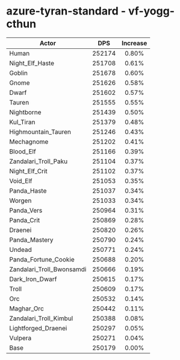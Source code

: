 # azure-tyran-standard - vf-yogg-cthun
| Actor | DPS | Increase |
|---|:---:|:---:|
|Human|252174|0.80%|
|Night_Elf_Haste|251708|0.61%|
|Goblin|251678|0.60%|
|Gnome|251626|0.58%|
|Dwarf|251602|0.57%|
|Tauren|251555|0.55%|
|Nightborne|251439|0.50%|
|Kul_Tiran|251379|0.48%|
|Highmountain_Tauren|251246|0.43%|
|Mechagnome|251202|0.41%|
|Blood_Elf|251166|0.39%|
|Zandalari_Troll_Paku|251104|0.37%|
|Night_Elf_Crit|251102|0.37%|
|Void_Elf|251053|0.35%|
|Panda_Haste|251037|0.34%|
|Worgen|251033|0.34%|
|Panda_Vers|250964|0.31%|
|Panda_Crit|250869|0.28%|
|Draenei|250820|0.26%|
|Panda_Mastery|250790|0.24%|
|Undead|250771|0.24%|
|Panda_Fortune_Cookie|250688|0.20%|
|Zandalari_Troll_Bwonsamdi|250666|0.19%|
|Dark_Iron_Dwarf|250615|0.17%|
|Troll|250609|0.17%|
|Orc|250532|0.14%|
|Maghar_Orc|250442|0.11%|
|Zandalari_Troll_Kimbul|250388|0.08%|
|Lightforged_Draenei|250297|0.05%|
|Vulpera|250271|0.04%|
|Base|250179|0.00%|
